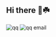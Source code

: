 ## Hi there 👋☘️
![qq](https://img.shields.io/badge/2030509072-%20-green?logo=qq)
![qq email](https://img.shields.io/badge/2030509072%40qq.com-%20-green?logo=gmail)
